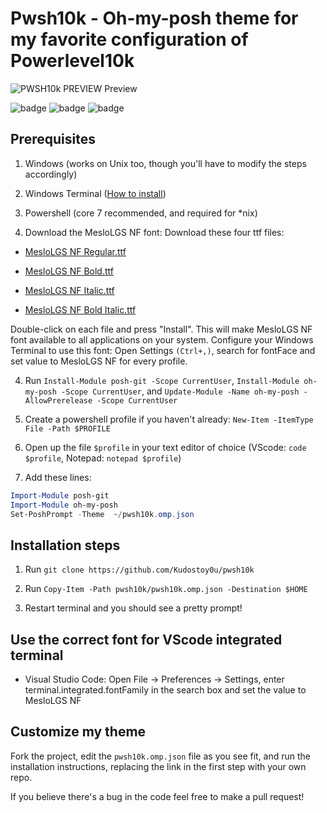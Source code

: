 # Pwsh10k - Oh-my-posh theme for my favorite configuration of Powerlevel10k


![PWSH10k PREVIEW](https://storage.googleapis.com/replit/images/1612640247356_32bc32bef8fece01d93f1565b52abf53.png)<space><space>
Preview
 
![badge](https://img.shields.io/github/issues/Kudostoy0u/pwsh10k)
![badge](https://img.shields.io/github/forks/Kudostoy0u/pwsh10k)
![badge](https://img.shields.io/github/stars/Kudostoy0u/pwsh10k)<space><space>
 
## Prerequisites
 
 1. Windows (works on Unix too, though you'll have to modify the steps accordingly)

1. Windows Terminal ([How to install](https://docs.microsoft.com/en-us/windows/terminal/get-started "Install Windows Terminal"))

2. Powershell (core 7 recommended, and required for *nix)

3. Download the MesloLGS NF font:
Download these four ttf files:

* [MesloLGS NF Regular.ttf](https://github.com/romkatv/dotfiles-public/raw/master/.local/share/fonts/NerdFonts/MesloLGS%20NF%20Regular.ttf)

* [MesloLGS NF Bold.ttf](https://github.com/romkatv/dotfiles-public/raw/master/.local/share/fonts/NerdFonts/MesloLGS%20NF%20Bold.ttf)

* [MesloLGS NF Italic.ttf](https://github.com/romkatv/dotfiles-public/raw/master/.local/share/fonts/NerdFonts/MesloLGS%20NF%20Italic.ttf)

* [MesloLGS NF Bold Italic.ttf](https://github.com/romkatv/dotfiles-public/raw/master/.local/share/fonts/NerdFonts/MesloLGS%20NF%20Bold%20Italic.ttf)

Double-click on each file and press "Install". This will make MesloLGS NF font available to all applications on your system. Configure your Windows Terminal to use this font:
Open Settings  `(Ctrl+,)`, search for fontFace and set value to MesloLGS NF for every profile.

4. Run `Install-Module posh-git -Scope CurrentUser`, `Install-Module oh-my-posh -Scope CurrentUser`, and `Update-Module -Name oh-my-posh -AllowPrerelease -Scope CurrentUser`

5. Create a powershell profile if you haven't already: `New-Item -ItemType File -Path $PROFILE`

6. Open up the file `$profile` in your text editor of choice (VScode: `code $profile`, Notepad: `notepad $profile`)

7. Add these lines: 

```powershell
Import-Module posh-git
Import-Module oh-my-posh
Set-PoshPrompt -Theme  ~/pwsh10k.omp.json
```
## Installation steps

1. Run `git clone https://github.com/Kudostoy0u/pwsh10k`


3. Run `Copy-Item -Path pwsh10k/pwsh10k.omp.json -Destination $HOME`

4. Restart terminal and you should see a pretty prompt!

## Use the correct font for VScode integrated terminal

* Visual Studio Code: Open File → Preferences → Settings, enter terminal.integrated.fontFamily in the search box and set the value to MesloLGS NF
 
 ## Customize my theme

Fork the project, edit the `pwsh10k.omp.json` file as you see fit, and run the installation instructions, replacing the link in the first step with your own repo.
 
If you believe there's a bug in the code feel free to make a pull request!
